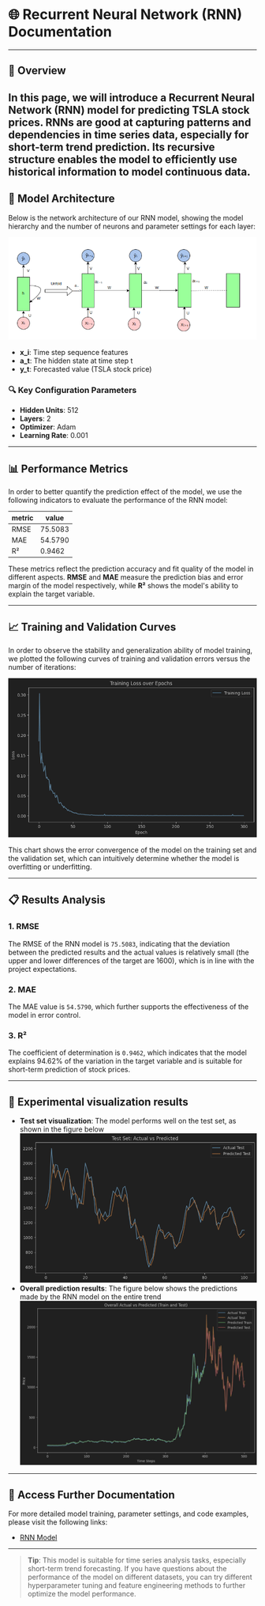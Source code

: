 # 🌐 Recurrent Neural Network (RNN) Documentation

---

## 📘 Overview

In this page, we will introduce a Recurrent Neural Network (RNN) model for predicting TSLA stock prices. RNNs are good at capturing patterns and dependencies in time series data, especially for short-term trend prediction. Its recursive structure enables the model to efficiently use historical information to model continuous data.
---

## 🧠 Model Architecture

Below is the network architecture of our RNN model, showing the model hierarchy and the number of neurons and parameter settings for each layer:

![RNN Architecture](../image/RNN-model.png) 

- **x_i**: Time step sequence features
- **a_t**: The hidden state at time step t
- **y_t**: Forecasted value (TSLA stock price)

### 🔍 Key Configuration Parameters
- **Hidden Units**: 512
- **Layers**: 2
- **Optimizer**: Adam
- **Learning Rate**: 0.001

---

## 📊 Performance Metrics

In order to better quantify the prediction effect of the model, we use the following indicators to evaluate the performance of the RNN model:

| metric       | value   |
|--------------|---------|
| RMSE  | 75.5083 |
| MAE  | 54.5790 |
| R²     | 0.9462  |

These metrics reflect the prediction accuracy and fit quality of the model in different aspects. **RMSE** and **MAE** measure the prediction bias and error margin of the model respectively, while **R²** shows the model's ability to explain the target variable.

---

## 📈 Training and Validation Curves

In order to observe the stability and generalization ability of model training, we plotted the following curves of training and validation errors versus the number of iterations:

![Training and Validation Curves](../image/RNN-loss.png) 

This chart shows the error convergence of the model on the training set and the validation set, which can intuitively determine whether the model is overfitting or underfitting.

---

## 📋 Results Analysis

### 1. **RMSE** 

The RMSE of the RNN model is `75.5083`, indicating that the deviation between the predicted results and the actual values is relatively small (the upper and lower differences of the target are 1600), which is in line with the project expectations.

### 2. **MAE** 

The MAE value is `54.5790`, which further supports the effectiveness of the model in error control.

### 3. **R²** 

The coefficient of determination is `0.9462`, which indicates that the model explains 94.62% of the variation in the target variable and is suitable for short-term prediction of stock prices.

---

## 🌟 Experimental visualization results

- **Test set visualization**: The model performs well on the test set, as shown in the figure below
![Test](../image/RNN-test.png) 
- **Overall prediction results**: The figure below shows the predictions made by the RNN model on the entire trend
![Train+Test](../image/RNN-all.png)
---

## 🔗 Access Further Documentation

For more detailed model training, parameter settings, and code examples, please visit the following links:

- [RNN Model](../RNN_model.py)

---


> **Tip**: This model is suitable for time series analysis tasks, especially short-term trend forecasting. If you have questions about the performance of the model on different datasets, you can try different hyperparameter tuning and feature engineering methods to further optimize the model performance.